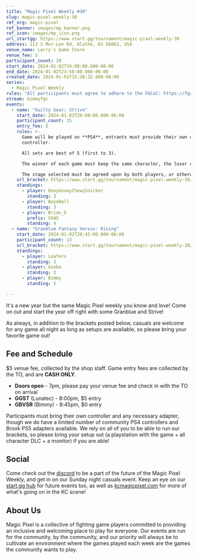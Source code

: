 ```yaml
---
title: "Magic Pixel Weekly #30"
slug: magic-pixel-weekly-30
ref_org: magic-pixel
ref_banner: images/mp_banner.png
ref_icon: images/mp_icon.png
url_startgg: https://www.start.gg/tournament/magic-pixel-weekly-30
address: 113 S Mur-Len Rd, Olathe, KS 66062, USA
venue_name: Larry's Game Store
venue_fee: 5
participant_count: 20
start_date: 2024-01-02T19:00:00.000-06:00
end_date: 2024-01-02T23:58:00.000-06:00
created_date: 2024-01-01T15:28:32.000-06:00
series:
  - Magic Pixel Weekly
rules: "All participants must agree to adhere to the FGCoC: https://fgcoc.com/"
stream: bimmyfgc
events:
  - name: "Guilty Gear: Strive"
    start_date: 2024-01-02T20:00:00.000-06:00
    participant_count: 15
    entry_fee: 5
    rules: >-
      Game will be played on **PS4**, entrants must provide their own compatible
      controller.  

      All sets are best of 5 (first to 3).  

      The winner of each game must keep the same character, the loser of that game may switch characters.  

      The stage selected must be agreed upon by both players, or otherwise selected at random.
    url_bracket: https://www.start.gg/tournament/magic-pixel-weekly-30/events/strive/brackets/1545290/2321735
    standings:
      - player: OoeyGooeyChewySnicker
        standing: 3
      - player: BoyeBall
        standing: 3
      - player: Brian_D
        prefix: VGHS
        standing: 4
  - name: "Granblue Fantasy Versus: Rising"
    start_date: 2024-01-02T20:45:00.000-06:00
    participant_count: 13
    url_bracket: https://www.start.gg/tournament/magic-pixel-weekly-30/events/granblue-fantasy-versus-rising/brackets/1545303/2321748
    standings:
      - player: Loafers
        standing: 3
      - player: Gooba
        standing: 3
      - player: Bimmy
        standing: 5

---
```


It's a new year but the same Magic Pixel weekly you know and love! Come on out and start the year off right with some Granblue and Strive!

As always, in addition to the brackets posted below, casuals are welcome for any game all night as long as setups are available, so please bring your favorite game out! 

## Fee and Schedule
$5 venue fee, collected by the shop staff. Game entry fees are collected by the TO, and are **CASH ONLY**. 

- **Doors open** - 7pm, please pay your venue fee and check in with the TO on arrival
- **GGST** (Lunatec) - 8:00pm, $5 entry 
- **GBVSR** (Bimmy) - 8:45pm, $0 entry

Participants must bring their own controller and any necessary adapter, though we do have a limited number of community PS4 controllers and Brook PS5 adapters available. We rely on all of you to be able to run our brackets, so please bring your setup out (a playstation with the game + all character DLC + a monitor) if you are able!  

## Social
Come check out the [discord](https://discord.gg/jkmn6CVrrQ) to be a part of the future of the Magic Pixel Weekly, and get in on our Sunday night casuals event. Keep an eye on our [start.gg hub](https://www.start.gg/hub/magic-pixel) for future events too, as well as [kcmagicpixel.com](https://kcmagicpixel.com) for more of what's going on in the KC scene!

## About Us

Magic Pixel is a collective of fighting game players committed to providing an inclusive and welcoming place to play for everyone. Our events are run for the community, by the community, and our priority will always be to cultivate an environment where the games played each week are the games the community wants to play.
  